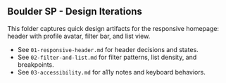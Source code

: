 ## Boulder SP - Design Iterations

This folder captures quick design artifacts for the responsive homepage: header with profile avatar, filter bar, and list view.

- See `01-responsive-header.md` for header decisions and states.
- See `02-filter-and-list.md` for filter patterns, list density, and breakpoints.
- See `03-accessibility.md` for a11y notes and keyboard behaviors.


